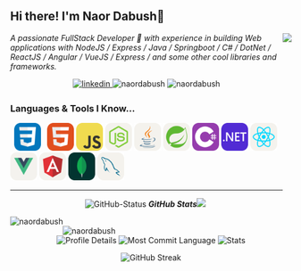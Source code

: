 ## Hi there! I'm Naor Dabush👋

  <img  align="right" src="https://github.com/naordabush/naordabush/assets/65256155/686fefe5-5e42-4145-a367-d801014bf77c" height="300"/>
<p align="left">
  <em>
A passionate FullStack Developer 🚀 with experience in building Web applications with NodeJS / Express / Java / Springboot / C# / DotNet / ReactJS / Angular / VueJS / Express /  and some other cool libraries and frameworks.
  </em> 
</p>

<p align="center">
<a href="https://linkedin.com/in/naordabush" target="_blank" rel="noopener noreferrer">
<img src="https://img.shields.io/badge/linkedin-%231E77B5.svg?&style=for-the-badge&logo=linkedin&logoColor=white" alt="linkedin" height="20px" style="margin-bottom: 3px;" />
</a>
<img src="https://komarev.com/ghpvc/?username=naordabush&color=0e75b6&style=flat-square&label=PROFILE+VIEWS" alt="naordabush" /> 
<img src="https://img.shields.io/github/followers/naordabush?label=Follow&style=social" alt="naordabush" /> 
</p>

### Languages & Tools I Know...
  <code> <img height="50" src="./icons/CSS.svg" width="48"> </code>
  <code><img height="50" src="./icons/HTML.svg" width="48"></code>
  <code><img height="50" src="./icons/JavaScript.svg" width="48"></code>
  <code><img height="50" src="./icons/NodeJS-Light.svg" width="48"></code>
  <code><img height="50" src="./icons/Java-Light.svg" width="48"></code>
  <code><img height="50" src="./icons/Spring-Light.svg" width="48"></code>
  <code><img height="50" src="./icons/CS.svg" width="48"></code>
  <code><img height="50" src="./icons/DotNet.svg" width="48"></code>
  <code><img height="50" src="./icons/React-Light.svg" width="48"></code>
  <code><img height="50" src="./icons/VueJS-Light.svg" width="48"></code>
  <code><img height="50" src="./icons/Angular-Light.svg" width="48"></code>
  <code><img height="50" src="./icons/MongoDB.svg" width="48"></code>
  <code><img height="50" src="./icons/MySQL-Light.svg" width="48"></code>
  <hr>

  
  <p align="center">
 <img src="https://media.giphy.com/media/8UHRm5oY4k4FDxq5QG/giphy.gif" width="30px" alt="GitHub-Status"/>&nbsp;<i><b>GitHub Stats</b></i><img src="https://media.giphy.com/media/ObNTw8Uzwy6KQ/giphy.gif" width="30px">&nbsp;
  </p>

<p ><img align="left" src="https://github-readme-stats.vercel.app/api/top-langs/?username=naordabush&hide=html,java&show_icons=true&locale=en&layout=compact&count_private=true&theme=radical" alt="naordabush" /></p>

<p >&nbsp;<img align="right" src="https://github-readme-stats.vercel.app/api?username=naordabush&show_icons=true&theme=tokyonight" alt="naordabush" width="410" /></p>


<p align="center">
  <img src="http://github-profile-summary-cards.vercel.app/api/cards/profile-details?username=naordabush&theme=tokyonight" alt="Profile Details" />
  <img src="http://github-profile-summary-cards.vercel.app/api/cards/most-commit-language?username=naordabush&theme=tokyonight" alt="Most Commit Language" />
  <img src="http://github-profile-summary-cards.vercel.app/api/cards/stats?username=naordabush&theme=tokyonight" alt="Stats" />
</p>

<p align="center">
  <img src="https://github-readme-streak-stats.herokuapp.com/?user=naordabush&theme=tokyonight" alt="GitHub Streak" />
</p>
